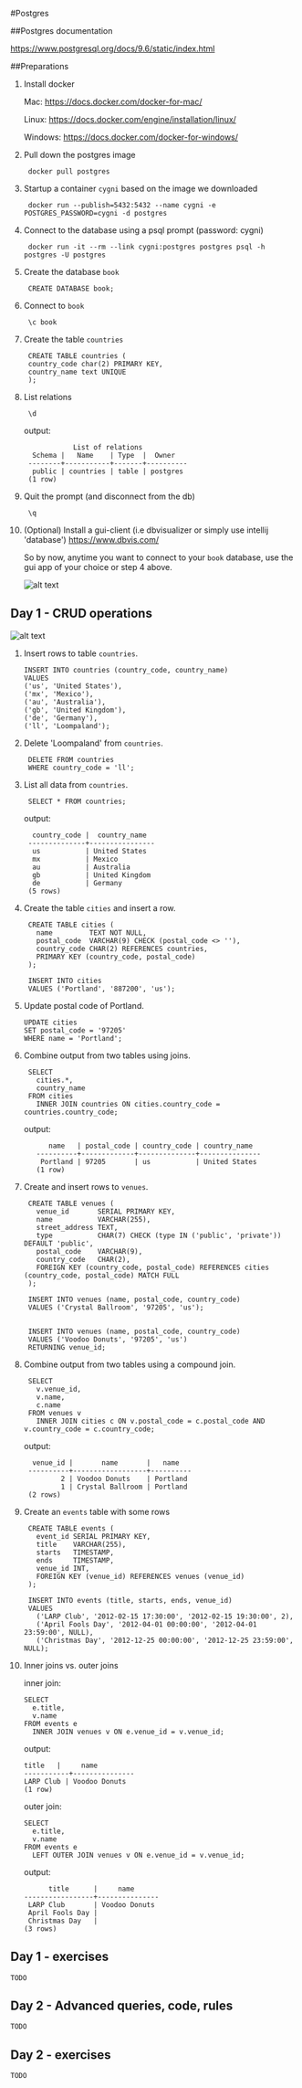 #Postgres

##Postgres documentation

https://www.postgresql.org/docs/9.6/static/index.html

##Preparations

1) Install docker

    Mac: https://docs.docker.com/docker-for-mac/
    
    Linux: https://docs.docker.com/engine/installation/linux/
    
    Windows: https://docs.docker.com/docker-for-windows/

2) Pull down the postgres image
        
        docker pull postgres
        
3) Startup a container `cygni` based on the image we downloaded

        docker run --publish=5432:5432 --name cygni -e POSTGRES_PASSWORD=cygni -d postgres
         
4) Connect to the database using a psql prompt (password: cygni)
         
        docker run -it --rm --link cygni:postgres postgres psql -h postgres -U postgres

5) Create the database `book`

        CREATE DATABASE book;
        
6) Connect to `book`
        
        \c book

7) Create the table `countries`
        
        CREATE TABLE countries (
        country_code char(2) PRIMARY KEY,
        country_name text UNIQUE
        );
        
8) List relations
        
        \d
        
    output:
    
                   List of relations
         Schema |   Name    | Type  |  Owner   
        --------+-----------+-------+----------
         public | countries | table | postgres
        (1 row)

9) Quit the prompt (and disconnect from the db)

        \q
        
10) (Optional) Install a gui-client (i.e dbvisualizer or simply use intellij 'database')
    https://www.dbvis.com/
  
    So by now, anytime you want to connect to your `book` database, use the gui app of your choice or step 4 above.
    
    ![alt text](https://github.com/cygni/cygni-competence-7-databases/blob/master/postgresql/intellij_setup.png "Setup of connection properties")
   

## Day 1 - CRUD operations

![alt text](https://github.com/cygni/cygni-competence-7-databases/blob/master/postgresql/day1_relations.png "Day 1 table relations")

1)  Insert rows to table `countries`.

        INSERT INTO countries (country_code, country_name)
        VALUES
        ('us', 'United States'),
        ('mx', 'Mexico'),
        ('au', 'Australia'),
        ('gb', 'United Kingdom'),
        ('de', 'Germany'),
        ('ll', 'Loompaland');

2) Delete 'Loompaland' from `countries`.

        DELETE FROM countries
        WHERE country_code = 'll';
        
3) List all data from `countries`.

        SELECT * FROM countries;
        
    output:
    
         country_code |  country_name  
        --------------+----------------
         us           | United States
         mx           | Mexico
         au           | Australia
         gb           | United Kingdom
         de           | Germany
        (5 rows)

        
4) Create the table `cities` and insert a row.
        
        CREATE TABLE cities (
          name         TEXT NOT NULL,
          postal_code  VARCHAR(9) CHECK (postal_code <> ''),
          country_code CHAR(2) REFERENCES countries,
          PRIMARY KEY (country_code, postal_code)
        );
        
        INSERT INTO cities
        VALUES ('Portland', '887200', 'us');
        
5) Update postal code of Portland.
       
       UPDATE cities
       SET postal_code = '97205'
       WHERE name = 'Portland';
       
6) Combine output from two tables using joins.

        SELECT
          cities.*,
          country_name
        FROM cities
          INNER JOIN countries ON cities.country_code = countries.country_code;
          
    output:
      
             name   | postal_code | country_code | country_name  
          ----------+-------------+--------------+---------------
           Portland | 97205       | us           | United States
          (1 row)


7) Create and insert rows to `venues`.

        CREATE TABLE venues (
          venue_id       SERIAL PRIMARY KEY,
          name           VARCHAR(255),
          street_address TEXT,
          type           CHAR(7) CHECK (type IN ('public', 'private')) DEFAULT 'public',
          postal_code    VARCHAR(9),
          country_code   CHAR(2),
          FOREIGN KEY (country_code, postal_code) REFERENCES cities (country_code, postal_code) MATCH FULL
        );
        
        INSERT INTO venues (name, postal_code, country_code)
        VALUES ('Crystal Ballroom', '97205', 'us');
        

        INSERT INTO venues (name, postal_code, country_code)
        VALUES ('Voodoo Donuts', '97205', 'us')
        RETURNING venue_id;
        
8) Combine output from two tables using a compound join.

        SELECT
          v.venue_id,
          v.name,
          c.name
        FROM venues v
          INNER JOIN cities c ON v.postal_code = c.postal_code AND v.country_code = c.country_code;
        
    output:
    
         venue_id |       name       |   name   
        ----------+------------------+----------
                2 | Voodoo Donuts    | Portland
                1 | Crystal Ballroom | Portland
        (2 rows)

        
9) Create an `events` table with some rows
        
        CREATE TABLE events (
          event_id SERIAL PRIMARY KEY,
          title    VARCHAR(255),
          starts   TIMESTAMP,
          ends     TIMESTAMP,
          venue_id INT,
          FOREIGN KEY (venue_id) REFERENCES venues (venue_id)
        );
        
        INSERT INTO events (title, starts, ends, venue_id)
        VALUES
          ('LARP Club', '2012-02-15 17:30:00', '2012-02-15 19:30:00', 2),
          ('April Fools Day', '2012-04-01 00:00:00', '2012-04-01 23:59:00', NULL),
          ('Christmas Day', '2012-12-25 00:00:00', '2012-12-25 23:59:00', NULL);

10) Inner joins vs. outer joins

    inner join:
    
        SELECT
          e.title,
          v.name
        FROM events e
          INNER JOIN venues v ON e.venue_id = v.venue_id;

    output:
          
        title   |     name
        -----------+---------------
        LARP Club | Voodoo Donuts
        (1 row)
         
     outer join:
         
        SELECT
          e.title,
          v.name
        FROM events e
          LEFT OUTER JOIN venues v ON e.venue_id = v.venue_id;
    
    output:      
          
              title      |     name      
        -----------------+---------------
         LARP Club       | Voodoo Donuts
         April Fools Day | 
         Christmas Day   | 
        (3 rows)

## Day 1 - exercises

    TODO

## Day 2 - Advanced queries, code, rules

    TODO

## Day 2 - exercises
           
    TODO       
           
        